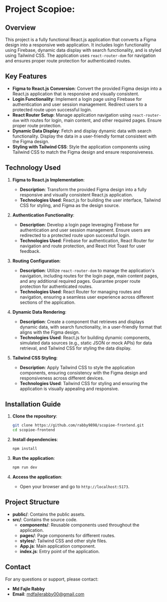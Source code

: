 # Project Scopioe:

## Overview

This project is a fully functional React.js application that converts a Figma design into a responsive web application. It includes login functionality using Firebase, dynamic data display with search functionality, and is styled using Tailwind CSS. The application uses `react-router-dom` for navigation and ensures proper route protection for authenticated routes.

## Key Features

- **Figma to React.js Conversion**: Convert the provided Figma design into a React.js application that is responsive and visually consistent.
- **Login Functionality**: Implement a login page using Firebase for authentication and user session management. Redirect users to a protected route upon successful login.
- **React Router Setup**: Manage application navigation using `react-router-dom` with routes for login, main content, and other required pages. Ensure proper route protection.
- **Dynamic Data Display**: Fetch and display dynamic data with search functionality. Display the data in a user-friendly format consistent with the Figma design.
- **Styling with Tailwind CSS**: Style the application components using Tailwind CSS to match the Figma design and ensure responsiveness.

## Technology Used

1. **Figma to React.js Implementation**:

   - **Description**: Transform the provided Figma design into a fully responsive and visually consistent React.js application.
   - **Technologies Used**: React.js for building the user interface, Tailwind CSS for styling, and Figma as the design source.

2. **Authentication Functionality**:

   - **Description**: Develop a login page leveraging Firebase for authentication and user session management. Ensure users are redirected to a protected route upon successful login.
   - **Technologies Used**: Firebase for authentication, React Router for navigation and route protection, and React Hot Toast for user feedback.

3. **Routing Configuration**:

   - **Description**: Utilize `react-router-dom` to manage the application's navigation, including routes for the login page, main content pages, and any additional required pages. Guarantee proper route protection for authenticated routes.
   - **Technologies Used**: React Router for managing routes and navigation, ensuring a seamless user experience across different sections of the application.

4. **Dynamic Data Rendering**:

   - **Description**: Create a component that retrieves and displays dynamic data, with search functionality, in a user-friendly format that aligns with the Figma design.
   - **Technologies Used**: React.js for building dynamic components, simulated data sources (e.g., static JSON or mock APIs) for data retrieval, and Tailwind CSS for styling the data display.

5. **Tailwind CSS Styling**:
   - **Description**: Apply Tailwind CSS to style the application components, ensuring consistency with the Figma design and responsiveness across different devices.
   - **Technologies Used**: Tailwind CSS for styling and ensuring the application is visually appealing and responsive.

## Installation Guide

1. **Clone the repository**:

   ```bash
   git clone https://github.com/rabby9898/scopioe-frontend.git
   cd scopioe-frontend
   ```

2. **Install dependencies**:

   ```bash
   npm install
   ```

3. **Run the application**:

   ```bash
   npm run dev
   ```

4. **Access the application**:
   - Open your browser and go to `http://localhost:5173`.

## Project Structure

- **public/**: Contains the public assets.
- **src/**: Contains the source code.
  - **components/**: Reusable components used throughout the application.
  - **pages/**: Page components for different routes.
  - **styles/**: Tailwind CSS and other style files.
  - **App.js**: Main application component.
  - **index.js**: Entry point of the application.

## Contact

For any questions or support, please contact:

- **Md Fajle Rabby**
- **Email**: mdfajlerabby00@gmail.com
